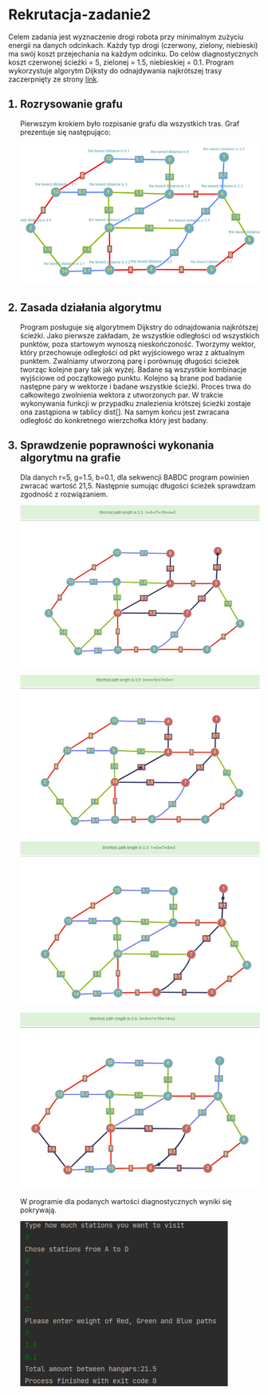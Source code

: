 # Rekrutacja-zadanie2
<p>Celem zadania jest wyznaczenie drogi robota przy minimalnym zużyciu energii na danych odcinkach. Każdy typ drogi (czerwony, zielony, niebieski) ma swój koszt przejechania na każdym odcinku. Do celów diagnostycznych koszt czerwonej ścieżki = 5, zielonej = 1.5, niebieskiej = 0.1. Program wykorzystuje algorytm Dijksty do odnajdywania najkrótszej trasy zaczerpnięty ze strony <a href="https://algotree.org/algorithms/single_source_shortest_path/dijkstras_shortest_path_c++/">link</a>.</p>
<ol>
   <h2><li>Rozrysowanie grafu</h2>
  <p>Pierwszym krokiem było rozpisanie grafu dla wszystkich tras. Graf prezentuje się następująco:</p>
   <p><img src=graph.png/></p></li>
   <h2><li>Zasada działania algorytmu</h2>
      <p>Program posługuje się algorytmem Dijkstry do odnajdowania najkrótszej ścieżki.
         Jako pierwsze zakładam, że wszystkie odległości od wszystkich punktów, poza startowym wynoszą nieskończoność.
         Tworzymy wektor, który przechowuje odległości od pkt wyjściowego wraz z aktualnym punktem.
         Zwalniamy utworzoną parę i porównuję długości ścieżek tworząc kolejne pary tak jak wyżej. Badane są wszystkie kombinacje wyjściowe od początkowego punktu.
         Kolejno są brane pod badanie następne pary w wektorze i badane wszystkie ścieżki.
         Proces trwa do całkowitego zwolnienia wektora z utworzonych par.
         W trakcie wykonywania funkcji w przypadku znalezienia krótszej ścieżki zostaje ona zastąpiona w tablicy dist[].
         Na samym końcu jest zwracana odległość do konkretnego wierzchołka który jest badany.</p></li>
    <h2><li>Sprawdzenie poprawności wykonania algorytmu na grafie</h2>
      <p>Dla danych r=5, g=1.5, b=0.1, dla sekwencji BABDC program powinien zwracać wartość 21,5. Następnie sumując długości ścieżek sprawdzam zgodność z rozwiązaniem.</p>
   <p><img src="spr1.JPG/"></p>
   <p><img src="spr2.JPG/"></p>
   <p><img src="spr3.JPG/"></p>
   <p><img src="spr4.JPG/"></p></li>
   <p>W programie dla podanych wartości diagnostycznych wyniki się pokrywają.</p>
   <p><img src="fin.PNG"/></p>
</ol>
   
   
